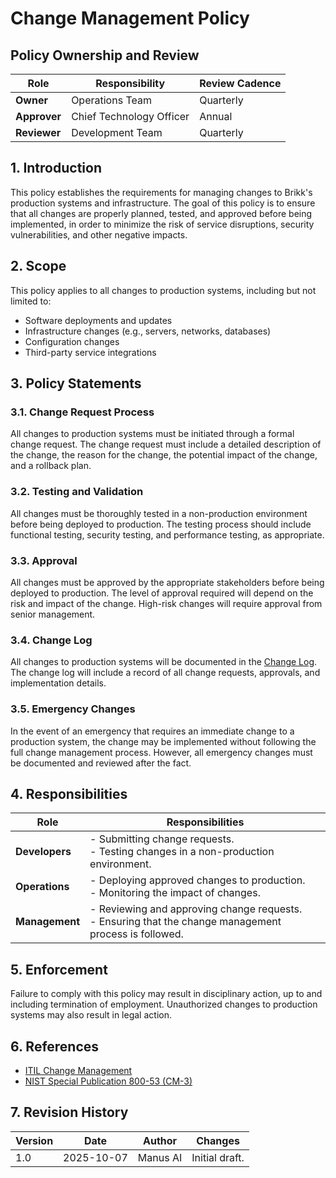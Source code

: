 # Change Management Policy

## Policy Ownership and Review

| Role | Responsibility | Review Cadence |
| --- | --- | --- |
| **Owner** | Operations Team | Quarterly |
| **Approver** | Chief Technology Officer | Annual |
| **Reviewer** | Development Team | Quarterly |

## 1. Introduction

This policy establishes the requirements for managing changes to Brikk's production systems and infrastructure. The goal of this policy is to ensure that all changes are properly planned, tested, and approved before being implemented, in order to minimize the risk of service disruptions, security vulnerabilities, and other negative impacts.

## 2. Scope

This policy applies to all changes to production systems, including but not limited to:

- Software deployments and updates
- Infrastructure changes (e.g., servers, networks, databases)
- Configuration changes
- Third-party service integrations

## 3. Policy Statements

### 3.1. Change Request Process

All changes to production systems must be initiated through a formal change request. The change request must include a detailed description of the change, the reason for the change, the potential impact of the change, and a rollback plan.

### 3.2. Testing and Validation

All changes must be thoroughly tested in a non-production environment before being deployed to production. The testing process should include functional testing, security testing, and performance testing, as appropriate.

### 3.3. Approval

All changes must be approved by the appropriate stakeholders before being deployed to production. The level of approval required will depend on the risk and impact of the change. High-risk changes will require approval from senior management.

### 3.4. Change Log

All changes to production systems will be documented in the [Change Log](../evidence-templates/change-log.csv). The change log will include a record of all change requests, approvals, and implementation details.

### 3.5. Emergency Changes

In the event of an emergency that requires an immediate change to a production system, the change may be implemented without following the full change management process. However, all emergency changes must be documented and reviewed after the fact.

## 4. Responsibilities

| Role            | Responsibilities                                                                                                                              |
| --------------- | --------------------------------------------------------------------------------------------------------------------------------------------- |
| **Developers**  | - Submitting change requests.<br>- Testing changes in a non-production environment.                                                              |
| **Operations**  | - Deploying approved changes to production.<br>- Monitoring the impact of changes.                                                              |
| **Management**  | - Reviewing and approving change requests.<br>- Ensuring that the change management process is followed.                                          |

## 5. Enforcement

Failure to comply with this policy may result in disciplinary action, up to and including termination of employment. Unauthorized changes to production systems may also result in legal action.

## 6. References

- [ITIL Change Management](https://www.axelos.com/certifications/itil-service-management)
- [NIST Special Publication 800-53 (CM-3)](https://csrc.nist.gov/publications/detail/sp/800-53/rev-5/final)

## 7. Revision History

| Version | Date       | Author     | Changes         |
| ------- | ---------- | ---------- | --------------- |
| 1.0     | 2025-10-07 | Manus AI   | Initial draft.  |
